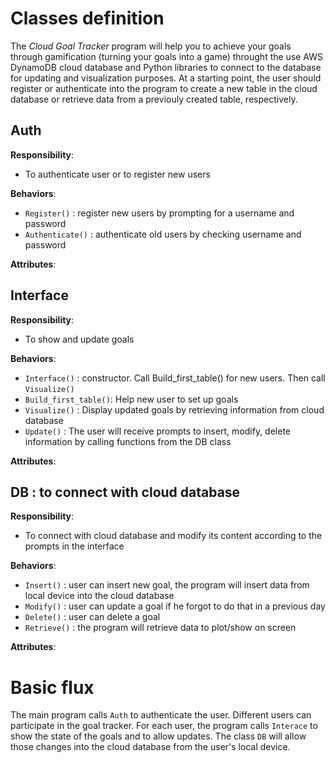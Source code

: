 # Classes definition
The *Cloud Goal Tracker* program will help you to achieve your goals through gamification (turning your goals into a game) throught the use AWS DynamoDB cloud database and Python libraries to connect to the database for updating and visualization purposes. At a starting point, the user should register or authenticate into the program to create a new table in the cloud database or retrieve data from a previouly created table, respectively.

## Auth

__Responsibility__:
* To authenticate user or to register new users

__Behaviors__:
* `Register()` : register new users by prompting for a username and password
* `Authenticate()` : authenticate old users by checking username and password

__Attributes__:



## Interface

__Responsibility__:
* To show and update goals

__Behaviors__:
* `Interface()` : constructor. Call Build_first_table() for new users. Then call `Visualize()`
* `Build_first_table()`: Help new user to set up goals
* `Visualize()` : Display updated goals by retrieving information from cloud database
* `Update()`    : The user will receive prompts to insert, modify, delete information by calling functions from the DB class

__Attributes__:



## DB : to connect with cloud database

__Responsibility__:
* To connect with cloud database and modify its content according to the prompts in the interface

__Behaviors__:
* `Insert()`   : user can insert new goal, the program will insert data from local device into the cloud database
* `Modify()`   : user can update a goal if he forgot to do that in a previous day
* `Delete()`   : user can delete a goal
* `Retrieve()` : the program will retrieve data to plot/show on screen

__Attributes__:





# Basic flux

The main program calls `Auth` to authenticate the user. Different users can participate in the goal tracker. For each user, the program calls `Interace` to show the state of the goals and to allow updates. The class `DB` will allow those changes into the cloud database from the user's local device.